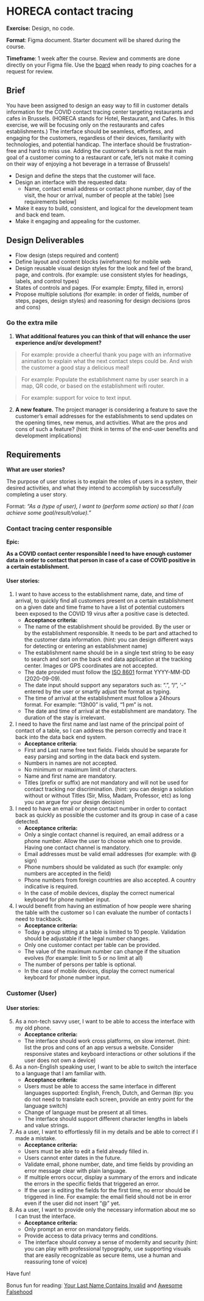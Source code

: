 # HORECA contact tracing

**Exercise:** Design, no code.

**Format**: Figma document. Starter document will be shared during the course.

**Timeframe**: 1 week after the course. Review and comments are done directly on your Figma file. Use the [board](https://github.com/HackYourFutureBelgium/class-11-12/projects/3) when ready to ping coaches for a request for review.

## Brief

You have been assigned to design an easy way to fill in customer details information for the COVID contact tracing center targeting restaurants and cafes in Brussels. (HORECA stands for Hotel, Restaurant, and Cafes. In this exercise, we will be focusing only on the restaurants and cafes establishments.) The interface should be seamless, effortless, and engaging for the customers, regardless of their devices, familiarity with technologies, and potential handicap. The interface should be frustration-free and hard to miss use. Adding the customer’s details is not the main goal of a customer coming to a restaurant or cafe, let’s not make it coming on their way of enjoying a hot beverage in a terrasse of Brussels!

- Design and define the steps that the customer will face.
- Design an interface with the requested data:
    - Name, contact email address or contact phone number, day of the visit, the hour or arrival, number of people at the table) [see requirements below]
- Make it easy to build, consistent, and logical for the development team and back end team.
- Make it engaging and appealing for the customer.

## Design Deliverables

- Flow design (steps required and content)
- Define layout and content blocks (wireframes) for mobile web
- Design reusable visual design styles for the look and feel of the brand, page, and controls. (for example: use consistent styles for headings, labels, and control types)
- States of controls and pages. (For example: Empty, filled in, errors)
- Propose multiple solutions (for example: in order of fields, number of steps, pages, design styles) and reasoning for design decisions (pros and cons)

### Go the extra mile

1. **What additional features you can think of that will enhance the user experience and/or development?**

> For example: provide a cheerful thank you page with an informative animation to explain what the next contact steps could be. And wish the customer a good stay a delicious meal!

> For example: Populate the establishment name by user search in a map, QR code, or based on the establishment wifi router.

> For example: support for voice to text input.

2. **A new feature.** The project manager is considering a feature to save the customer’s email addresses for the establishments to send updates on the opening times, new menus, and activities. What are the pros and cons of such a feature? (hint: think in terms of the end-user benefits and development implications)

## Requirements

**What are user stories?**

The purpose of user stories is to explain the roles of users in a system, their desired activities, and what they intend to accomplish by successfully completing a user story.

Format: _“As a (type of user), I want to (perform some action) so that I (can achieve some goal/result/value).”_

### Contact tracing center responsible

**Epic:**

**As a COVID contact center responsible I need to have enough customer data in order to contact that person in case of a case of COVID positive in a certain establishment.**

#### User stories:

1. I want to have access to the establishment name, date, and time of arrival, to quickly find all customers present on a certain establishment on a given date and time frame to have a list of potential customers been exposed to the COVID 19 virus after a positive case is detected.
    - **Acceptance criteria:**
    - The name of the establishment should be provided. By the user or by the establishment responsible. It needs to be part and attached to the customer data information. (hint: you can design different ways for detecting or entering an establishment name)
    - The establishment name should be in a single text string to be easy to search and sort on the back end data application at the tracking center. Images or GPS coordinates are not accepted.
    - The date provided must follow the [ISO 8601](https://en.wikipedia.org/wiki/ISO_8601) format YYYY-MM-DD (2020-09-09).
    - The date input should support any separators such as: “.”, “/”, ‘-” entered by the user or smartly adjust the format as typing.
    - The time of arrival at the establishment must follow a 24hours format. For example: “13h00” is valid, “1 pm” is not.
    - The date and time of arrival at the establishment are mandatory. The duration of the stay is irrelevant.
2. I need to have the first name and last name of the principal point of contact of a table, so I can address the person correctly and trace it back into the data back end system.
    - **Acceptance criteria**:
    - First and Last name free text fields. Fields should be separate for easy parsing and sorting in the data back end system.
    - Numbers in names are not accepted.
    - No minimum or maximum limit of characters.
    - Name and first name are mandatory.
    - Titles (prefix or suffix) are not mandatory and will not be used for contact tracking nor discrimination. (hint: you can design a solution without or without Titles (Sir, Miss, Madam, Professor, etc) as long you can argue for your design decision)
3. I need to have an email or phone contact number in order to contact back as quickly as possible the customer and its group in case of a case detected.
    - **Acceptance criteria:**
    - Only a single contact channel is required, an email address or a phone number. Allow the user to choose which one to provide. Having one contact channel is mandatory.
    - Email addresses must be valid email addresses (for example: with @ sign)
    - Phone numbers should be validated as such (for example: only numbers are accepted in the field)
    - Phone numbers from foreign countries are also accepted. A country indicative is required.
    - In the case of mobile devices, display the correct numerical keyboard for phone number input.
4. I would benefit from having an estimation of how people were sharing the table with the customer so I can evaluate the number of contacts I need to trackback.
    - **Acceptance criteria:**
    - Today a group sitting at a table is limited to 10 people. Validation should be adjustable if the legal number changes.
    - Only one customer contact per table can be provided.
    - The value of the maximum number can change if the situation evolves (for example: limit to 5 or no limit at all)
    - The number of persons per table is optional.
    - In the case of mobile devices, display the correct numerical keyboard for phone number input.

### Customer (User)

#### User stories:

5. As a non-tech savvy user, I want to be able to access the interface with my old phone.
    - **Acceptance criteria:**
    - The interface should work cross platforms, on slow internet. (hint: list the pros and cons of an app versus a website. Consider responsive states and keyboard interactions or other solutions if the user does not own a device)
6. As a non-English speaking user, I want to be able to switch the interface to a language that I am familiar with.
    - **Acceptance criteria:**
    - Users must be able to access the same interface in different languages supported: English, French, Dutch, and German (tip: you do not need to translate each screen, provide an entry point for the language switch)
    - Change of language must be present at all times.
    - The interface should support different character lengths in labels and value strings.
7. As a user, I want to effortlessly fill in my details and be able to correct if I made a mistake.
    - **Acceptance criteria:**
    - Users must be able to edit a field already filled in.
    - Users cannot enter dates in the future.
    - Validate email, phone number, date, and time fields by providing an error message clear with plain language.
    - If multiple errors occur, display a summary of the errors and indicate the errors in the specific fields that triggered an error.
    - If the user is editing the fields for the first time, no error should be triggered in line. For example: the email field should not be in error even if the user did not insert “@” yet.
8. As a user, I want to provide only the necessary information about me so I can trust the interface.
    - **Acceptance criteria:**
    - Only prompt an error on mandatory fields.
    - Provide access to data privacy terms and conditions.
    - The interface should convey a sense of modernity and security (hint: you can play with professional typography, use supporting visuals that are easily recognizable as secure items, use a human and reassuring tone of voice)



Have fun!


Bonus fun for reading: [Your Last Name Contains Invalid](https://blog.jgc.org/2010/06/your-last-name-contains-invalid.html) and [Awesome Falsehood](https://github.com/kdeldycke/awesome-falsehood)
